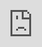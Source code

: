 ```yaml
---
layout: HackTheBox
title:  "HackTheBox - Tally"
date:   2021-02-01 23:40:00 +0000
categories: Walkthrough HackTheBox
---
```

<p style="font-family:arial;">HackTheBox Tally<br><br>
</p>
<iframe src="https://drive.google.com/file/d/10CpDDSfFqbnjX3eHV3x7ks-PJUdUJYRT/preview" style="position:fixed; top:0px; left:0px; bottom:0px; right:0px; width:100%; height:100%; border:none; margin:0; padding:0; overflow:hidden; z-index:999999;"></iframe>
